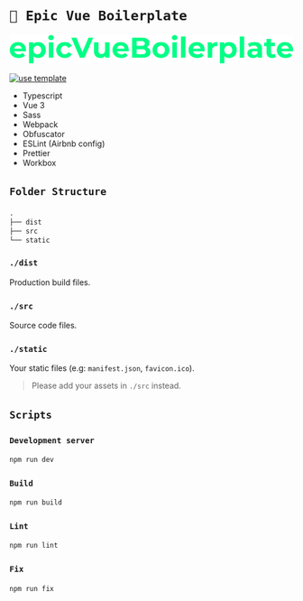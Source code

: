 # `🌵 Epic Vue Boilerplate`

<p align="center">
  <img src="./src/assets/logo.svg"/>
</p>

[![use template](https://img.shields.io/badge/-use%20template-gree?style=for-the-badge)](../../generate)

- Typescript
- Vue 3
- Sass
- Webpack
- Obfuscator
- ESLint (Airbnb config)
- Prettier
- Workbox

## `Folder Structure`

```tree
.
├── dist
├── src
└── static
```

### `./dist`

Production build files.

### `./src`

Source code files.

### `./static`

Your static files (e.g: `manifest.json`, `favicon.ico`).

> Please add your assets in `./src` instead.

## `Scripts`

### `Development server`

```bash
npm run dev
```

### `Build`

```bash
npm run build
```

### `Lint`

```bash
npm run lint
```

### `Fix`

```bash
npm run fix
```
